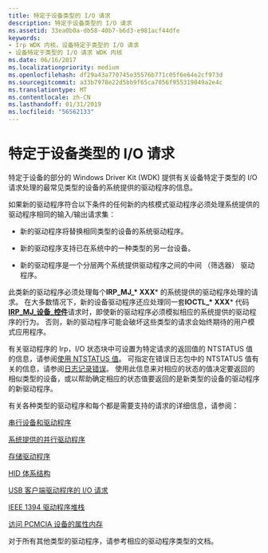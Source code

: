 ```yaml
---
title: 特定于设备类型的 I/O 请求
description: 特定于设备类型的 I/O 请求
ms.assetid: 33ea0b0a-db58-40b7-b6d3-e981acf44dfe
keywords:
- Irp WDK 内核，设备特定于类型的 I/O 请求
- 设备特定于类型的 I/O 请求 WDK 内核
ms.date: 06/16/2017
ms.localizationpriority: medium
ms.openlocfilehash: df29a43a770745e35576b771c05f6e64e2cf973d
ms.sourcegitcommit: a33b7978e22d5bb9f65ca7056f955319049a2e4c
ms.translationtype: MT
ms.contentlocale: zh-CN
ms.lasthandoff: 01/31/2019
ms.locfileid: "56562133"
---
```

# <a name="device-type-specific-io-requests"></a>特定于设备类型的 I/O 请求





特定于设备的部分的 Windows Driver Kit (WDK) 提供有关设备特定于类型的 I/O 请求处理的最常见类型的设备的系统提供的驱动程序的信息。

如果新的驱动程序符合以下条件的任何新的内核模式驱动程序必须处理系统提供的驱动程序相同的输入/输出请求集：

-   新的驱动程序将替换相同类型的设备的系统驱动程序。

-   新的驱动程序支持已在系统中的一种类型的另一台设备。

-   新的驱动程序是一个分层两个系统提供驱动程序之间的中间 （筛选器） 驱动程序。

此类新的驱动程序必须处理每个**IRP\_MJ\_* XXX*** 的系统提供的驱动程序处理的请求。 在大多数情况下，新的设备驱动程序还应处理同一套**IOCTL\_* XXX*** 代码[ **IRP\_MJ\_设备\_控件**](https://msdn.microsoft.com/library/windows/hardware/ff550744)请求时，即使新的驱动程序必须模拟相应的系统提供的驱动程序的行为。 否则，新的驱动程序可能会破坏这些类型的请求会始终期待的用户模式应用程序。

有关驱动程序的 Irp，I/O 状态块中可设置为特定请求的返回值的 NTSTATUS 值的信息，请参阅[使用 NTSTATUS 值](using-ntstatus-values.md)。 可指定在错误日志包中的 NTSTATUS 值有关的信息，请参阅[日志记录错误](logging-errors.md)。 使用此信息来对相应的状态的值决定要返回的相似类型的设备，或以帮助确定相应的状态值要返回的是新类型的设备的驱动程序的新驱动程序。

有关各种类型的驱动程序和每个都是需要支持的请求的详细信息，请参阅：

[串行设备和驱动程序](https://msdn.microsoft.com/library/windows/hardware/ff547451)

[系统提供的并行驱动程序](https://msdn.microsoft.com/library/windows/hardware/ff544814)

[存储驱动程序](https://msdn.microsoft.com/library/windows/hardware/ff566976)

[HID 体系结构](https://msdn.microsoft.com/library/windows/hardware/jj126193)

[USB 客户端驱动程序的 I/O 请求](https://msdn.microsoft.com/library/windows/hardware/ff540134#km-ioctl)

[IEEE 1394 驱动程序堆栈](https://msdn.microsoft.com/library/windows/hardware/ff538867)

[访问 PCMCIA 设备的属性内存](https://msdn.microsoft.com/library/windows/hardware/ff536892)

对于所有其他类型的驱动程序，请参考相应的驱动程序类型的文档。

 

 




